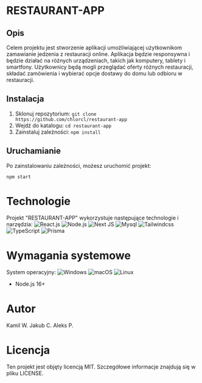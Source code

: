 # RESTAURANT-APP


## Opis
Celem projektu jest stworzenie aplikacji umożliwiającej użytkownikom zamawianie jedzenia z restauracji online. Aplikacja będzie responsywna i będzie działać na różnych urządzeniach, takich jak komputery, tablety i smartfony. Użytkownicy będą mogli przeglądać oferty różnych restauracji, składać zamówienia i wybierać opcje dostawy do domu lub odbioru w restauracji.

## Instalacja
1. Sklonuj repozytorium: `git clone https://github.com/chlorcl/restaurant-app`
2. Wejdź do katalogu: `cd restaurant-app`
3. Zainstaluj zależności: `npm install`

## Uruchamianie
Po zainstalowaniu zależności, możesz uruchomić projekt:

```bash
npm start
```
# Technologie
Projekt "RESTAURANT-APP" wykorzystuje następujące technologie i narzędzia:
![React.js](https://img.shields.io/badge/React-20232A?style=for-the-badge&logo=react&logoColor=61DAFB)
![Node.js](https://img.shields.io/badge/Node.js-43853D?style=for-the-badge&logo=node.js&logoColor=white)
![Next JS](https://img.shields.io/badge/Next-black?style=for-the-badge&logo=next.js&logoColor=white)
![Mysql](https://img.shields.io/badge/MySQL-00000F?style=for-the-badge&logo=mysql&logoColor=white)
![Tailwindcss](https://img.shields.io/badge/Tailwind_CSS-38B2AC?style=for-the-badge&logo=tailwind-css&logoColor=white)
![TypeScript](https://img.shields.io/badge/TypeScript-007ACC?style=for-the-badge&logo=typescript&logoColor=white)
![Prisma](https://img.shields.io/badge/Prisma-3982CE?style=for-the-badge&logo=Prisma&logoColor=white)

# Wymagania systemowe
System operacyjny: 
![Windows](https://img.shields.io/badge/Windows-0078D6?style=for-the-badge&logo=windows&logoColor=white) 
![macOS](https://img.shields.io/badge/mac%20os-000000?style=for-the-badge&logo=apple&logoColor=white) 
![Linux](https://img.shields.io/badge/Linux-FCC624?style=for-the-badge&logo=linux&logoColor=black) 
- Node.js 16+

# Autor 
Kamil W.
Jakub C.
Aleks P.

# Licencja 
Ten projekt jest objęty licencją MIT. Szczegółowe informacje znajdują się w pliku LICENSE.

